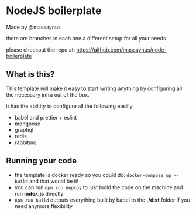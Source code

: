 # NodeJS boilerplate

Made by @massaynus

there are branches in each one a different setup for all your needs

please checkout the repo at: <https://github.com/massaynus/node-boilerplate>

## What is this?

This template will make it easy to start writing anything by configuring all the necessary infra out of the box.

it has the abiltity to configure all the following easilly:

- babel and prettier + eslint
- mongoose
- graphql
- redis
- rabbitmq

## Running your code

- the template is docker ready so you could do: `docker-compose up --build` and that would be it!
- you can run `npm run deploy` to just build the code on the machine and run **index.js** directly
- `npm run build` outputs everything built by babel to the **./dist** folder if you need anymore flexibility
